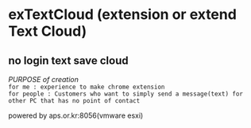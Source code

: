 # exTextCloud (extension or extend Text Cloud)

## no login text save cloud


*PURPOSE of creation*  
`for me : experience to make chrome extension`<br>
`for people : Customers who want to simply send a message(text) for other PC that has no point of contact`  


powered by aps.or.kr:8056(vmware esxi)
